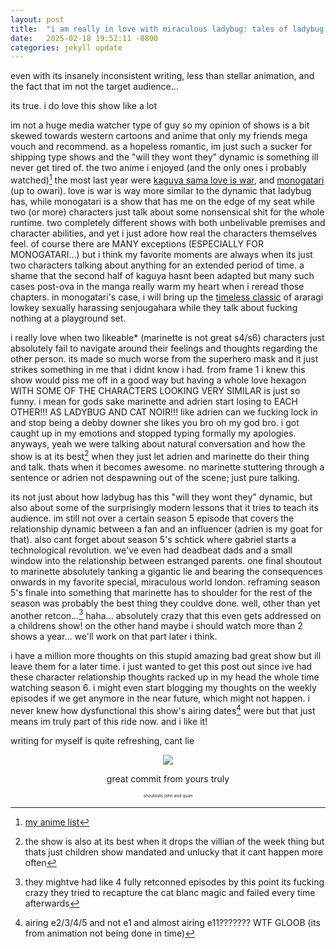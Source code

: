 ```yaml
---
layout: post
title:  "i am really in love with miraculous ladybug: tales of ladybug and cat noir"
date:   2025-02-18 19:52:11 -0800
categories: jekyll update
---
```

even with its insanely inconsistent writing, less than stellar animation, and the fact that im not the target audience...

its true. i do love this show like a lot

im not a huge media watcher type of guy so my opinion of shows is a bit skewed towards western cartoons and anime that only my friends mega vouch and recommend. as a hopeless romantic, im just such a sucker for shipping type shows and the "will they wont they" dynamic is something ill never get tired of. the two anime i enjoyed (and the only ones i probably watched)[^1] the most last year were [kaguya sama love is war](https://myanimelist.net/anime/37999/Kaguya-sama_wa_Kokurasetai__Tensai-tachi_no_Renai_Zunousen), and [monogatari](https://myanimelist.net/anime/17074/Monogatari_Series__Second_Season) (up to owari). love is war is way more similar to the dynamic that ladybug has, while monogatari is a show that has me on the edge of my seat while two (or more) characters just talk about some nonsensical shit for the whole runtime. two completely different shows with both unbelivable premises and character abilities, and yet i just adore how real the characters themselves feel. of course there are MANY exceptions (ESPECIALLY FOR MONOGATARI...) but i think my favorite moments are always when its just two characters talking about anything for an extended period of time. a shame that the second half of kaguya hasnt been adapted but many such cases post-ova in the manga really warm my heart when i reread those chapters. in monogatari's case, i will bring up the [timeless classic](https://youtu.be/rS4jWFfzFPg?t=238) of araragi lowkey sexually harassing senjougahara while they talk about fucking nothing at a playground set.

i really love when two likeable* (marinette is not great s4/s6) characters just absolutely fail to navigate around their feelings and thoughts regarding the other person. its made so much worse from the superhero mask and it just strikes something in me that i didnt know i had. from frame 1 i knew this show would piss me off in a good way but having a whole love hexagon WITH SOME OF THE CHARACTERS LOOKING VERY SIMILAR is just so funny. i mean for gods sake marinette and adrien start losing to EACH OTHER!!! AS LADYBUG AND CAT NOIR!!! like adrien can we fucking lock in and stop being a debby downer she likes you bro oh my god bro. i got caught up in my emotions and stopped typing formally my apologies. anyways, yeah we were talking about natural conversation and how the show is at its best[^2] when they just let adrien and marinette do their thing and talk. thats when it becomes awesome. no marinette stuttering through a sentence or adrien not despawning out of the scene; just pure talking. 

its not just about how ladybug has this "will they wont they" dynamic, but also about some of the surprisingly modern lessons that it tries to teach its audience. im still not over a certain season 5 episode that covers the relationship dynamic between a fan and an influencer (adrien is my goat for that). also cant forget about season 5's schtick where gabriel starts a technological revolution. we've even had deadbeat dads and a small window into the relationship between estranged parents. one final shoutout to marinette absolutely tanking a gigantic lie and bearing the consequences onwards in my favorite special, miraculous world london. reframing season 5's finale into something that marinette has to shoulder for the rest of the season was probably the best thing they couldve done. well, other than yet another retcon...[^3] haha... absolutely crazy that this even gets addressed on a childrens show! on the other hand maybe i should watch more than 2 shows a year... we'll work on that part later i think.

i have a million more thoughts on this stupid amazing bad great show but ill leave them for a later time. i just wanted to get this post out since ive had these character relationship thoughts racked up in my head the whole time watching season 6. i might even start blogging my thoughts on the weekly episodes if we get anymore in the near future, which might not happen. i never knew how dysfunctional this show's airing dates[^4] were but that just means im truly part of this ride now. and i like it!

writing for myself is quite refreshing, cant lie
<p align="center">
    <img src="../../../../../assets/images/commitoftheyear.png">
</p>
<p align="center">
    great commit from yours truly
</p>
<p align="center">
    <sub><sup><sub><sup>shoutouts john and quan</sup></sub></sup></sub>
</p>

[^1]: [my anime list](https://myanimelist.net/profile/koralreef)
[^2]: the show is also at its best when it drops the villian of the week thing but thats just children show mandated and unlucky that it cant happen more often
[^3]: they mightve had like 4 fully retconned episodes by this point its fucking crazy they tried to recapture the cat blanc magic and failed every time afterwards
[^4]: airing e2/3/4/5 and not e1 and almost airing e11??????? WTF GLOOB (its from animation not being done in time)







